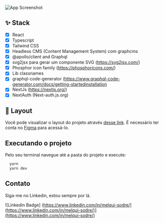 ![App Screenshot](.github/cover.png)

## ✨ Stack
-  [x] React
-  [x] Typescript
-  [x] Tailwind CSS
-  [x] Headless CMS (Content Management System) com graphcms
-  [x] @apollo/client and Graphql
-  [x] svg2jsx para gerar um componente SVG (https://svg2jsx.com/)
-  [x] Phosphor icon family (https://phosphoricons.com/)
-  [x] Lib classnames
-  [x] graphql-code-generator (https://www.graphql-code-generator.com/docs/getting-startedinstallation
-  [x] NextJs (https://nextjs.org/)
-  [x] NextAuth (Next-auth.js.org)

## 🔖 Layout

Você pode visualizar o layout do projeto através [desse link](https://www.figma.com/community/file/1120711251998877938). É necessário ter conta no [Figma](http://figma.com/) para acessá-lo.

## Executando o projeto

Pelo seu terminal navegue até a pasta do projeto e execute:

```cl
  yarn
  yarn dev
```


## Contato

Siga-me no Linkedin, estou sempre por lá. 

![Linkedin Badge] (https://www.linkedin.com/in/melqui-sodre/](https://www.linkedin.com/in/melqui-sodre/)](https://www.linkedin.com/in/melqui-sodre/)

